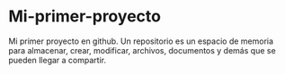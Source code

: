# Mi-primer-proyecto
Mi primer proyecto en github.
Un repositorio es un espacio de memoria para almacenar, crear, modificar, archivos, documentos y demás que se pueden llegar a compartir. 
